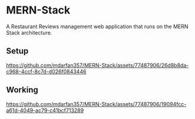 # MERN-Stack
A Restaurant Reviews management web application that runs on the MERN Stack architecture.  

## Setup


https://github.com/mdarfan357/MERN-Stack/assets/77487906/26d8b8da-c968-4ccf-8c7d-d026f0843446


## Working

https://github.com/mdarfan357/MERN-Stack/assets/77487906/19094fcc-a61d-4049-ac79-c41bcf713289

